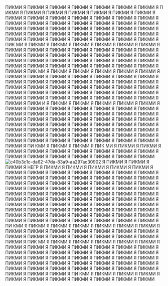  ПИКМИ Я ПИКМИ Я  ПИКМИ Я ПИКМИ Я ПИКМИ Я ПИКМИ Я ПИКМИ Я П ИКМИ Я ПИКМИ Я ПИКМИ Я ПИКМИ Я ПИКМИ Я ПИКМИ Я ПИКМИ Я ПИКМИ Я ПИКМИ Я ПИКМИ Я ПИКМИ Я ПИКМИ Я ПИКМИ Я ПИКМИ Я ПИКМИ Я ПИКМИ  Я ПИКМИ Я ПИКМИ Я ПИКМИ  Я ПИКМИ Я ПИКМИ Я ПИКМИ Я ПИКМИ Я ПИКМИ Я ПИКМИ Я ПИКМИ Я ПИКМИ Я ПИКМИ Я ПИКМИ Я ПИКМИ Я ПИКМИ Я ПИКМИ Я ПИКМИ Я ПИКМИ Я ПИКМИ Я ПИКМИ Я ПИКМИ Я ПИКМИ  Я ПИКМИ Я ПИКМИ Я ПИКМИ Я ПИКМИ Я ПИК МИ  Я ПИКМИ Я ПИКМИ Я ПИКМИ Я ПИКМИ Я ПИКМИ Я ПИКМИ Я ПИКМИ Я ПИКМИ Я ПИКМИ Я ПИКМИ Я ПИКМИ Я ПИКМИ Я ПИКМИ Я ПИКМИ Я ПИКМИ Я ПИКМИ Я ПИКМИ Я ПИКМИ Я ПИКМИ Я ПИКМИ Я ПИКМИ Я ПИКМИ Я ПИКМИ Я ПИКМИ Я ПИКМИ Я ПИКМИ Я ПИКМИ Я ПИКМИ Я ПИКМИ Я ПИКМИ Я ПИКМИ Я ПИКМИ Я ПИКМИ Я ПИКМИ Я ПИКМИ Я ПИК  МИ Я ПИКМИ Я ПИКМИ Я ПИКМИ Я ПИКМИ Я ПИКМИ Я ПИКМИ Я ПИКМИ Я ПИКМИ Я ПИКМИ Я ПИКМИ Я ПИКМИ Я ПИКМИ Я ПИКМИ Я ПИКМИ Я ПИКМИ Я ПИКМИ Я ПИКМИ Я  ПИКМИ  Я  ПИКМИ Я ПИКМИ Я ПИКМИ Я ПИКМИ Я ПИКМИ Я ПИКМИ Я ПИКМИ Я ПИКМИ Я ПИКМИ Я ПИКМИ Я ПИКМИ Я ПИКМИ Я ПИКМИ Я ПИКМИ Я ПИКМИ Я ПИКМИ Я ПИКМИ Я ПИКМИ Я ПИКМИ Я ПИКМИ Я ПИКМИ Я ПИКМИ Я ПИКМИ Я ПИКМ  И Я ПИКМИ Я ПИКМИ Я ПИКМИ Я ПИКМИ Я ПИКМИ Я ПИКМИ Я ПИКМИ Я ПИКМИ Я ПИКМИ Я ПИКМИ Я ПИКМИ Я ПИКМИ Я ПИКМИ Я ПИКМИ Я ПИКМИ Я ПИКМИ Я ПИКМИ Я ПИКМИ  Я ПИКМИ  Я ПИКМИ Я ПИКМИ Я ПИКМИ Я ПИКМИ Я ПИКМИ Я ПИКМИ Я 
 ПИКМИ Я ПИКМИ Я ПИКМИ Я ПИКМИ Я ПИКМИ Я ПИКМИ Я ПИКМИ Я ПИКМИ Я ПИКМИ Я ПИКМИ Я ПИКМИ Я ПИКМИ Я ПИКМИ Я ПИКМИ Я ПИКМИ Я ПИКМИ Я ПИКМИ Я ПИКМИ Я ПИКМИ Я ПИКМИ Я ПИКМИ Я ПИКМИ Я ПИКМИ Я ПИКМИ Я ПИКМИ Я ПИКМИ Я ПИКМИ Я ПИКМИ Я ПИКМИ Я ПИКМИ Я ПИ КМИ Я ПИКМИ Я ПИКМИ Я ПИК МИ Я ПИКМИ Я ПИКМИ Я ПИКМИ Я ПИКМИ Я ПИКМИ Я ПИКМИ Я ПИКМИ Я ПИКМИ Я ПИКМИ Я ПИКМИ Я ПИКМИ Я ПИКМИ Я ПИКМИ Я ПИКМИ Я ПИКМИ Я ПИКМИ ![c40b3c1c-da62-47da-83a9-aa297ac30902](https://github.com/user-attachments/assets/6f4521ee-647a-40e5-a6aa-91d23aabd482)
Я ПИКМИ Я ПИКМИ Я ПИКМИ Я НЕГР Я ПИКМИ Я ПИКМИ Я ПИКМИ Я ПИКМИ Я ПИКМИ Я ПИКМИ Я ПИКМИ  Я ПИКМИ Я ПИКМИ Я ПИКМИ Я ПИКМИ Я ПИКМИ Я ПИКМИ Я ПИКМИ Я ПИКМИ Я ПИКМИ Я  ПИКМИ Я ПИКМИ Я  ПИКМИ Я ПИКМИ Я ПИКМИ Я ПИКМИ Я ПИКМИ Я ПИКМИ Я ПИКМИ Я ПИКМИ Я ПИКМИ Я ПИКМИ Я ПИКМИ Я ПИКМИ Я ПИКМИ Я ПИКМИ Я ПИКМИ Я ПИКМИ Я ПИКМИ Я ПИКМИ Я ПИКМИ Я ПИКМИ  Я ПИКМИ Я ПИКМИ Я ПИКМИ Я ПИКМИ Я ПИКМИ Я ПИКМИ Я ПИКМИ Я ПИКМИ Я ПИКМИ Я ПИКМИ Я ПИКМИ Я ПИКМИ Я ПИКМИ Я ПИКМИ Я ПИКМИ Я ПИКМИ Я ПИКМИ Я ПИКМИ Я ПИКМИ Я ПИКМИ Я ПИКМИ Я ПИКМИ Я ПИКМИ Я ПИКМИ Я ПИКМИ Я ПИКМИ Я ПИКМИ Я ПИКМИ Я ПИКМИ Я ПИКМИ Я ПИКМИ Я ПИКМИ Я ПИКМИ Я ПИКМИ Я ПИКМИ Я ПИКМИ Я ПИКМИ Я ПИ КМИ Я ПИКМИ Я ПИКМИ Я ПИКМИ Я ПИКМИ  Я ПИКМИ Я ПИКМИ Я ПИКМИ Я ПИКМИ Я ПИКМИ Я ПИКМИ Я ПИКМИ Я ПИКМИ Я ПИКМИ Я ПИКМИ Я ПИКМИ Я ПИКМИ Я ПИКМИ Я ПИКМИ Я ПИКМИ Я ПИКМИ Я ПИКМИ Я ПИК МИ Я ПИКМИ Я ПИКМИ Я ПИКМИ Я ПИКМИ Я ПИКМИ Я ПИКМИ  Я ПИКМИ Я ПИКМИ Я ПИКМИ Я ПИКМИ Я ПИКМИ Я ПИКМИ Я ПИКМИ Я ПИКМИ Я ПИКМИ Я ПИКМИ Я ПИКМИ Я ПИКМИ Я ПИКМИ Я ПИКМИ Я ПИКМИ Я ПИКМИ Я ПИКМИ Я ПИКМИ Я ПИКМИ Я ПИКМИ Я ПИКМИ Я ПИКМИ Я ПИКМИ Я ПИКМИ Я ПИКМИ Я ПИКМИ Я ПИКМИ Я ПИКМИ Я ПИКМИ Я ПИКМИ Я ПИКМИ Я ПИКМИ Я ПИКМИ Я ПИКМИ Я ПИКМИ Я ПИКМИ Я ПИКМИ Я ПИ КМИ Я ПИКМИ Я ПИКМИ Я ПИКМИ Я ПИКМИ Я ПИКМИ Я ПИКМИ Я ПИКМИ Я ПИКМИ Я ПИКМИ Я ПИКМИ

